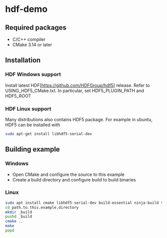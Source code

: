 # hdf-demo
## Required packages
 - C/C++ compiler
 - CMake 3.14 or later

## Installation

### HDF Windows support
Install latest HDF[https://github.com/HDFGroup/hdf5] release. 
Refer to USING_HDF5_CMake.txt. In particular, set HDF5_PLUGIN_PATH and HDF5_ROOT

### HDF Linux support
Many distributions also contains HDF5 package. For example in ubuntu, HDF5 can be installed with
```bash
sudo apt-get install libhdf5-serial-dev
```

## Building example
### Windows
 - Open CMake and configure the source  to this example
 - Create a build directory and configure  build to build binaries
### Linux
```bash
sudo apt install cmake libhdf5-serial-dev build-essential ninja-build tar curl zip unzip
cd path.to.this.example.directory
mkdir _build
pushd _build
cmake ..
make
popd
```
